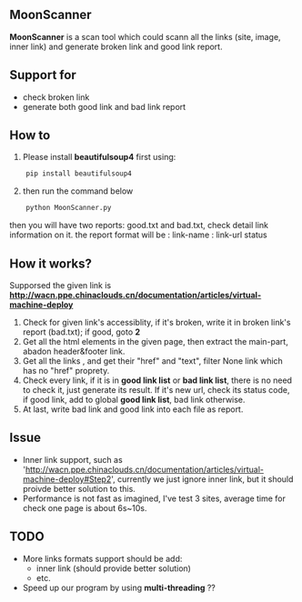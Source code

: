 ## MoonScanner
**MoonScanner** is a scan tool which could scann all the links (site, image, inner link) and generate broken link and good link report.

## Support for
+ check broken link 
+ generate both good link and bad link report

## How to 
1. Please install **beautifulsoup4** first using:
```python
	pip install beautifulsoup4
```
2. then run the command below
```python
	python MoonScanner.py
```
then you will have two reports: good.txt and bad.txt, check detail link information on it.
the report format will be : link-name : link-url status

## How it works?
Supporsed the given link is **http://wacn.ppe.chinaclouds.cn/documentation/articles/virtual-machine-deploy**  
1. Check for given link's accessiblity, if it's broken, write it in broken link's report (bad.txt); if good, goto **2**  
2. Get all the html elements in the given page, then extract the main-part, abadon header&footer link.  
3. Get all the links <a>, and get their "href" and "text", filter None link which has no "href" proprety.  
4. Check every link, if it is in **good link list** or **bad link list**, there is no need to check it, just generate its result. If it's new url, check its status code, if good link, add to global **good link list**, bad link otherwise.  
5. At last, write bad link and good link into each file as report.

## Issue
+ Inner link support, such as 'http://wacn.ppe.chinaclouds.cn/documentation/articles/virtual-machine-deploy#Step2', currently we just ignore inner link, but it should proivde better solution to this.
+ Performance is not fast as imagined, I've test 3 sites, average time for check one page is about 6s~10s.

## TODO
+ More links formats support should be add:
	- inner link (should provide better solution)
	- etc.
+ Speed up our program by using **multi-threading** ??
